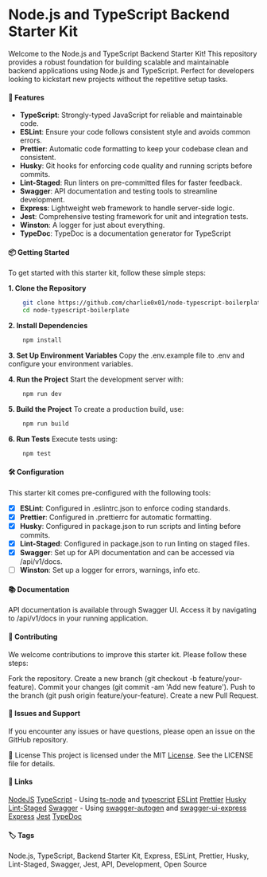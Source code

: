 # Node.js and TypeScript Backend Starter Kit

Welcome to the Node.js and TypeScript Backend Starter Kit! This repository provides a robust foundation for building scalable and maintainable backend applications using Node.js and TypeScript. Perfect for developers looking to kickstart new projects without the repetitive setup tasks.

#### 🚀 Features

- **TypeScript**: Strongly-typed JavaScript for reliable and maintainable code.
- **ESLint**: Ensure your code follows consistent style and avoids common errors.
- **Prettier**: Automatic code formatting to keep your codebase clean and consistent.
- **Husky**: Git hooks for enforcing code quality and running scripts before commits.
- **Lint-Staged**: Run linters on pre-committed files for faster feedback.
- **Swagger**: API documentation and testing tools to streamline development.
- **Express**: Lightweight web framework to handle server-side logic.
- **Jest**: Comprehensive testing framework for unit and integration tests.
- **Winston**: A logger for just about everything.
- **TypeDoc**: TypeDoc is a documentation generator for TypeScript

#### 📦 Getting Started

To get started with this starter kit, follow these simple steps:

**1. Clone the Repository**

```bash
    git clone https://github.com/charlie0x01/node-typescript-boilerplate.git
    cd node-typescript-boilerplate
```

**2. Install Dependencies**

```bash
    npm install
```

**3. Set Up Environment Variables**
Copy the .env.example file to .env and configure your environment variables.

**4. Run the Project**
Start the development server with:

```bash
    npm run dev
```

**5. Build the Project**
To create a production build, use:

```bash
    npm run build
```

**6. Run Tests**
Execute tests using:

```bash
    npm test
```

#### 🛠️ Configuration

This starter kit comes pre-configured with the following tools:

- [x] **ESLint**: Configured in .eslintrc.json to enforce coding standards.
- [x] **Prettier**: Configured in .prettierrc for automatic formatting.
- [x] **Husky**: Configured in package.json to run scripts and linting before commits.
- [x] **Lint-Staged**: Configured in package.json to run linting on staged files.
- [x] **Swagger**: Set up for API documentation and can be accessed via /api/v1/docs.
- [ ] **Winston**: Set up a logger for errors, warnings, info etc.

#### 📚 Documentation

API documentation is available through Swagger UI. Access it by navigating to /api/v1/docs in your running application.

#### 🤝 Contributing

We welcome contributions to improve this starter kit. Please follow these steps:

Fork the repository.
Create a new branch (git checkout -b feature/your-feature).
Commit your changes (git commit -am 'Add new feature').
Push to the branch (git push origin feature/your-feature).
Create a new Pull Request.

#### 🚨 Issues and Support

If you encounter any issues or have questions, please open an issue on the GitHub repository.

📄 License
This project is licensed under the MIT [License](./License). See the LICENSE file for details.

#### 🔗 Links

[NodeJS](https://nodejs.org/en/learn/getting-started/introduction-to-nodejs)
[TypeScript](https://www.typescriptlang.org/docs/handbook/intro.html) - Using [ts-node](https://www.npmjs.com/package/ts-node) and [typescript](https://www.npmjs.com/package/typescript)
[ESLint](https://eslint.org/docs/latest/use/getting-started)
[Prettier](https://prettier.io/docs/en/install.html)
[Husky](https://typicode.github.io/husky/get-started.html)
[Lint-Staged](https://www.npmjs.com/package/lint-staged)
[Swagger](https://swagger.io/docs/specification/basic-structure/) - Using [swagger-autogen](https://swagger-autogen.github.io/docs/getting-started/quick-start/) and [swagger-ui-express](https://www.npmjs.com/package/swagger-ui-express)
[Express](https://expressjs.com/en/starter/installing.html)
[Jest](https://jestjs.io/docs/getting-started)
[TypeDoc](https://typedoc.org/guides/installation/)

#### 🏷️ Tags

Node.js, TypeScript, Backend Starter Kit, Express, ESLint, Prettier, Husky, Lint-Staged, Swagger, Jest, API, Development, Open Source
